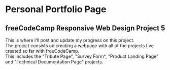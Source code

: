# Personal Portfolio Page

## freeCodeCamp Responsive Web Design Project 5

This is where I'll post and update my progress on this project.<br>
The project consists on creating a webpage with all of the projects I've created so far with freeCodeCamp.<br>
This includes the "Tribute Page", "Survey Form", "Product Landing Page" and "Technical Documentation Page" projects.<br>
